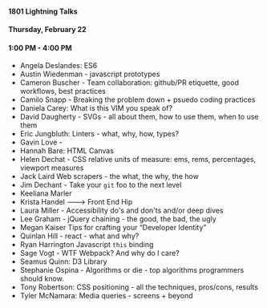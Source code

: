 #### 1801 Lightning Talks
#### Thursday, February 22
#### 1:00 PM - 4:00 PM

- Angela Deslandes: ES6
- Austin Wiedenman - javascript prototypes
- Cameron Buscher - Team collaboration: github/PR etiquette, good workflows, best practices
- Camilo Snapp - Breaking the problem down + psuedo coding practices
- Daniela Carey: What is this VIM you speak of?
- David Daugherty - SVGs - all about them, how to use them, when to use them
- Eric Jungbluth: Linters - what, why, how, types?
- Gavin Love - 
- Hannah Bare: HTML Canvas
- Helen Dechat - CSS relative units of measure: ems, rems, percentages, viewport measures
- Jack Laird  Web scrapers - the what, the why, the how
- Jim Dechant - Take your `git` foo to the next level
- Keeliana Marler
- Krista Handel ---> Front End Hip  
- Laura Miller - Accessibility do's and don'ts and/or deep dives
- Lee Graham - jQuery chaining - the good, the bad, the ugly
- Megan Kaiser  Tips for crafting your “Developer Identity”
- Quinlan Hill - react - what and why?
- Ryan Harrington Javascript `this` binding
- Sage Vogt - WTF Webpack? And why do I care?
- Seamus Quinn: D3 Library
- Stephanie Ospina - Algorithms or die - top algorithms programmers should know.
- Tony Robertson: CSS positioning - all the techniques, pros/cons, results
- Tyler McNamara: Media queries - screens + beyond
